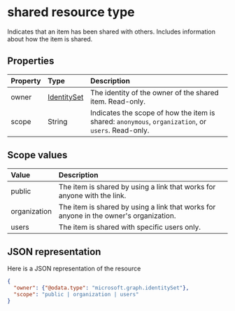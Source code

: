 # shared resource type

Indicates that an item has been shared with others. Includes information about
how the item is shared.

## Properties

| Property | Type                          | Description                                                                                        |
|:---------|:------------------------------|:---------------------------------------------------------------------------------------------------|
| owner    | [IdentitySet](identityset.md) | The identity of the owner of the shared item. Read-only.                                           |
| scope    | String                        | Indicates the scope of how the item is shared: `anonymous`, `organization`, or `users`. Read-only. |

## Scope values

| Value        | Description                                                                           |
|:-------------|:--------------------------------------------------------------------------------------|
| public       | The item is shared by using a link that works for anyone with the link.               |
| organization | The item is shared by using a link that works for anyone in the owner's organization. |
| users        | The item is shared with specific users only.                                          |

## JSON representation

Here is a JSON representation of the resource

<!-- {
  "blockType": "resource",
  "@odata.type": "microsoft.graph.shared"
}-->
```json
{
  "owner": {"@odata.type": "microsoft.graph.identitySet"},
  "scope": "public | organization | users"
}
```

<!-- uuid: 8fcb5dbc-d5aa-4681-8e31-b001d5168d79
2015-10-25 14:57:30 UTC -->
<!-- {
  "type": "#page.annotation",
  "description": "shared resource",
  "keywords": "",
  "section": "documentation",
  "tocPath": ""
}-->
